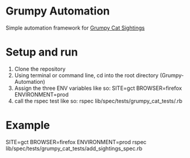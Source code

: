 # Grumpy Automation

Simple automation framework for [Grumpy Cat Sightings](https://grumpy-cat-tracker.herokuapp.com)

# Setup and run

1. Clone the repository
2. Using terminal or command line, cd into the root directory (Grumpy-Automation)
3. Assign the three ENV variables like so:  SITE=gct BROWSER=firefox ENVIRONMENT=prod
4. call the rspec test like so:  rspec lib/spec/tests/grumpy_cat_tests/<test>.rb

# Example

SITE=gct BROWSER=firefox ENVIRONMENT=prod rspec lib/spec/tests/grumpy_cat_tests/add_sightings_spec.rb